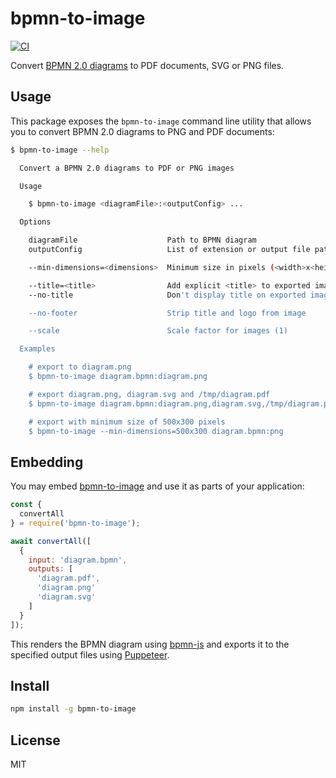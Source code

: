 # bpmn-to-image

[![CI](https://github.com/bpmn-io/bpmn-to-image/workflows/CI/badge.svg)](https://github.com/bpmn-io/bpmn-to-image/actions?query=workflow%3ACI)

Convert [BPMN 2.0 diagrams](https://www.omg.org/spec/BPMN/2.0) to PDF documents, SVG or PNG files.


## Usage

This package exposes the `bpmn-to-image` command line utility that allows you to convert BPMN 2.0 diagrams to PNG and PDF documents:

```bash
$ bpmn-to-image --help

  Convert a BPMN 2.0 diagrams to PDF or PNG images

  Usage

    $ bpmn-to-image <diagramFile>:<outputConfig> ...

  Options

    diagramFile                    Path to BPMN diagram
    outputConfig                   List of extension or output file paths

    --min-dimensions=<dimensions>  Minimum size in pixels (<width>x<height>)

    --title=<title>                Add explicit <title> to exported image
    --no-title                     Don't display title on exported image

    --no-footer                    Strip title and logo from image

    --scale                        Scale factor for images (1)

  Examples

    # export to diagram.png
    $ bpmn-to-image diagram.bpmn:diagram.png

    # export diagram.png, diagram.svg and /tmp/diagram.pdf
    $ bpmn-to-image diagram.bpmn:diagram.png,diagram.svg,/tmp/diagram.pdf

    # export with minimum size of 500x300 pixels
    $ bpmn-to-image --min-dimensions=500x300 diagram.bpmn:png
```


## Embedding

You may embed [bpmn-to-image](https://github.com/bpmn-io/bpmn-to-image) and use it as parts of your application:

```javascript
const {
  convertAll
} = require('bpmn-to-image');

await convertAll([
  {
    input: 'diagram.bpmn',
    outputs: [
      'diagram.pdf',
      'diagram.png'
      'diagram.svg'
    ]
  }
]);
```

This renders the BPMN diagram using [bpmn-js](https://github.com/bpmn-io/bpmn-js) and exports it to the specified output files using [Puppeteer](https://github.com/GoogleChrome/puppeteer).


## Install

```bash
npm install -g bpmn-to-image
```


## License

MIT
